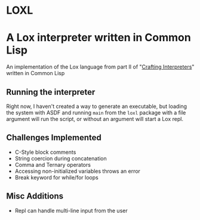 # LOXL

# A Lox interpreter written in Common Lisp
An implementation of the Lox language from part II of "[Crafting Interpreters](https://craftinginterpreters.com)" written in Common Lisp

## Running the interpreter
Right now, I haven't created a way to generate an executable, but loading the system with ASDF and running `main` from the `loxl` package with a file argument will run the script, or without an argument will start a Lox repl.

## Challenges Implemented
* C-Style block comments
* String coercion during concatenation
* Comma and Ternary operators
* Accessing non-initialized variables throws an error
* Break keyword for while/for loops

## Misc Additions
* Repl can handle multi-line input from the user
